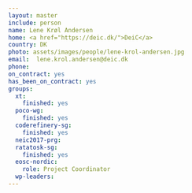```yaml
---
layout: master
include: person
name: Lene Krøl Andersen
home: <a href="https://deic.dk/">DeiC</a>
country: DK
photo: assets/images/people/lene-krol-andersen.jpg
email:  lene.krol.andersen@deic.dk
phone:
on_contract: yes
has_been_on_contract: yes
groups:
  xt:
    finished: yes
  poco-wg:
    finished: yes
  coderefinery-sg:
    finished: yes
  neic2017-prg:
  ratatosk-sg:
    finished: yes
  eosc-nordic:
    role: Project Coordinator
  wp-leaders:
---
```

